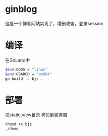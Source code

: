 # ginblog
这是一个博客网站实现了，增删改查，登录session



# 编译
在GoLand中
```bash
$env:GOOS = "linux"
$env:GOARCH = "amd64"
go build -o bjz .
```

# 部署
把static,view目录 拷贝到服务器
```bash
chmod +x bjz
./demo
```
